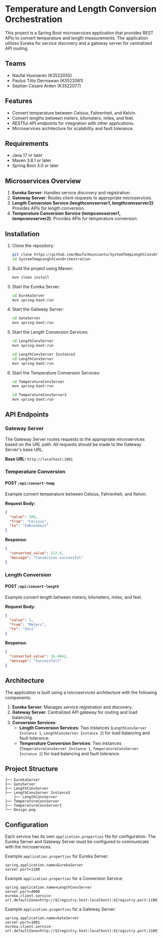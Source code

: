 
# Temperature and Length Conversion Orchestration

This project is a Spring Boot microservices application that provides REST APIs to convert temperature and length measurements. The application utilizes Eureka for service discovery and a gateway server for centralized API routing.

## Teams
- Naufal Husnianto (K3522055)
- Paulus Titto Dermawan (K3522061)
- Septian Cesare Arden (K3522077) 

## Features

- Convert temperature between Celsius, Fahrenheit, and Kelvin.
- Convert lengths between meters, kilometers, miles, and feet.
- RESTful API endpoints for integration with other applications.
- Microservices architecture for scalability and fault tolerance.

## Requirements

- Java 17 or later
- Maven 3.8.1 or later
- Spring Boot 3.0 or later

## Microservices Overview

1. **Eureka Server**: Handles service discovery and registration.
2. **Gateway Server**: Routes client requests to appropriate microservices.
3. **Length Conversion Service (lengthconvserver1, lengthconvserver2)**: Provides APIs for length conversion.
4. **Temperature Conversion Service (tempconvserver1, tempconvserver2)**: Provides APIs for temperature conversion.

## Installation

1. Clone the repository:
   ```bash
   git clone https://github.com/NaufalHusnianto/SystemTempLenghtConvOrchestration.git
   cd SystemTempLenghtConvOrchestration
   ```

2. Build the project using Maven:
   ```bash
   mvn clean install
   ```

3. Start the Eureka Server:
   ```bash
   cd EurekaServer
   mvn spring-boot:run
   ```

4. Start the Gateway Server:
   ```bash
   cd GateServer
   mvn spring-boot:run
   ```

5. Start the Length Conversion Services:
   ```bash
   cd LengthConvServer
   mvn spring-boot:run
   ```
   ```bash
   cd LengthConvServer Instance2
   cd LengthConvServer
   mvn spring-boot:run
   ```

6. Start the Temperature Conversion Services:
   ```bash
   cd TemperatureConvServer
   mvn spring-boot:run
   ```
   ```bash
   cd TemperatureConvServer2
   mvn spring-boot:run
   ```

## API Endpoints

### Gateway Server

The Gateway Server routes requests to the appropriate microservices based on the URL path. All requests should be made to the Gateway Server's base URL.

**Base URL:** `http://localhost:1001`

### Temperature Conversion

#### POST `/api/convert-temp`

Example convert temperature between Celsius, Fahrenheit, and Kelvin.

**Request Body:**
```json
{
  "value": 100,
  "from": "Celsius",
  "to": "Fahrenheit"
}
```

**Response:**
```json
{
  "converted_value": 212.0,
  "message": "Conversion successful"
}
```

### Length Conversion

#### POST `/api/convert-length`

Example convert length between meters, kilometers, miles, and feet.

**Request Body:**
```json
{
  "value": 5,
  "from": "Meters",
  "to": "Inci"
}
```

**Response:**
```json
{
  "converted_value": 16.4042,
  "message": "Successfull"
}
```

## Architecture

The application is built using a microservices architecture with the following components:

1. **Eureka Server**: Manages service registration and discovery.
2. **Gateway Server**: Centralized API gateway for routing and load balancing.
3. **Conversion Services**:
   - **Length Conversion Services**: Two instances (`LengthConvServer Instance 1`, `LengthConvServer Instance 2`) for load balancing and fault tolerance.
   - **Temperature Conversion Services**: Two instances (`TemperatureConvServer Instance 1`, `TemperatureConvServer Instance 2`) for load balancing and fault tolerance.

## Project Structure

```
├── EurekaServer
├── GateServer
├── LengthConvServer
├── LengthConvServer Instance2
	├── LengthConvServer
├── TemperatureConvServer
├── TemperatureConvServer2
└── Design.png
```

## Configuration

Each service has its own `application.properties` file for configuration. The Eureka Server and Gateway Server must be configured to communicate with the microservices.

Example `application.properties` for Eureka Server:
```properties
spring.application.name=EurekaServer
server.port=1100
```

Example `application.properties` for a Conversion Service:
```properties
spring.application.name=LengthConvServer
server.port=4000
eureka.client.service-url.defaultZone=http://${registry.host:localhost}:${registry.port:1100}/eureka/
```

Example `application.properties` for a Gateway Server:
```properties
spring.application.name=GateServer
server.port=1001
eureka.client.service-url.defaultZone=http://${registry.host:localhost}:${registry.port:1100}/eureka/
```
